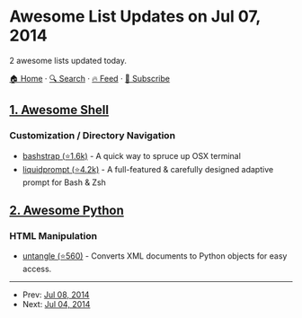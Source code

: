 # Awesome List Updates on Jul 07, 2014

2 awesome lists updated today.

[🏠 Home](/README.md) · [🔍 Search](https://test.trackawesomelist.com/search/) · [🔥 Feed](https://test.trackawesomelist.com/feed.xml) · [📮 Subscribe](https://trackawesomelist.us17.list-manage.com/subscribe?u=d2f0117aa829c83a63ec63c2f&id=36a103854c)



## [1. Awesome Shell](/content/alebcay/awesome-shell/README.md)

### Customization / Directory Navigation

*   [bashstrap (⭐1.6k)](https://github.com/barryclark/bashstrap) - A quick way to spruce up OSX terminal
*   [liquidprompt (⭐4.2k)](https://github.com/nojhan/liquidprompt) - A full-featured & carefully designed adaptive prompt for Bash & Zsh

## [2. Awesome Python](/content/vinta/awesome-python/README.md)

### HTML Manipulation

*   [untangle (⭐560)](https://github.com/stchris/untangle) - Converts XML documents to Python objects for easy access.

---

- Prev: [Jul 08, 2014](/content/2014/07/08/README.md)
- Next: [Jul 04, 2014](/content/2014/07/04/README.md)